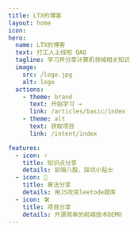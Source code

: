 ```yaml
---
title: LTX的博客
layout: home
icon:
hero:
  name: LTX的博客
  text: 打工人上线啦 QAQ
  tagline: 学习并分享计算机领域相关知识
  image:
    src: /logo.jpg
    alt: logo
  actions:
    - theme: brand
      text: 开始学习 →
      link: /articles/basic/index
    - theme: alt
      text: 获取项目
      link: /intent/index

features:
  - icon: ⚡️
    title: 知识点分享
    details: 前端八股，踩坑小贴士
  - icon: 🖖
    title: 算法分享
    details: 用JS攻克leetode题库
  - icon: 🛠️
    title: 项目分享
    details: 开源简单的前端技术DEMO
---
```


